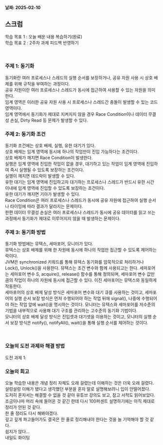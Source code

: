 #### 날짜: 2025-02-10

## 스크럼

학습 목표 1 : 오늘 배운 내용 복습하기(완료)  
학습 목표 2 : 2주차 과제 피드백 반영하기


⠀  


### 주제 1: 동기화
동기화란 여러 프로세스나 스레드의 실행 순서를 보장하거나, 공유 자원 사용 시 상호 배제를 위해 규칙을 부여하는 과정이다.  
공유 자원이란 여러 프로세스나 스레드가 동시에 접근하여 사용할 수 있는 자원을 의미한다.  
임계 영역은 이러한 공유 자원 사용 시 프로세스나 스레드간 충돌이 발생할 수 있는 코드 영역이다.  
임계 영역에서 동기화가 제대로 지켜지지 않을 경우 Race Condition이나 데이터 무결성 손실, Dirty Read 등 문제가 발생할 수 있다.  



### 주제 2: 동기화 조건
동기화 조건에는 상호 배제, 실행, 유한 대기가 있다.  
상호 배제는 임계 영역에 동시에 하나의 작업만이 진입 가능하다는 조건이다.  
상호 배제가 깨지면 Race Condition이 발생한다.  
실행은 임계 영역에 진입한 작업이 없을 경우, 대기하고 있는 작업이 임계 영역에 진입하여 즉시 실행될 수 있도록 보장하는 조건이다.  
실행이 깨지면 데드락이 발생할 수 있다.  
유한 대기는 임계 영역에 진입하고자 대기하는 프로세스나 스레드가 반드시 유한 시간 이내에 임계 영역에 진입할 수 있도록 보장하는 조건이다.  
유한 대기가 깨지면 기아가 발생할 수 있다.  
Race Condition은 여러 프로세스나 스레드가 동시에 공유 자원에 접근하여 실행 순서나 타이밍에 따라 결과가 달라지는 문제이다.  
한편 데이터 무결성 손실은 여러 프로세스나 스레드가 동시에 공유 데이터를 읽고 쓰는 과정에서 동기화가 제대로 이루어지지 않을 때 발생하는 문제이다.

  

### 주제 3: 동기화 방법
동기화 방법에는 뮤텍스, 세마포어, 모니터가 있다.  
뮤텍스는 상호 배제를 위해 한 자원에 동시에 하나의 작업만 접근할 수 있도록 제어하는 락이다.  
JVM은 synchronized 키워드를 통해 뮤텍스 동기화를 암묵적으로 처리하거나 Lock(), Unlock()을 사용한다. 뮤텍스는 조건 변수와 함께 사용되고는 한다.
세마포어는 세마포어 변수 S, acquire(), release() 함수를 통해 정의되며, 세마포어 변수 값만큼의 작업이 하나의 자원에 동시에 접근할 수 있다. 
이진 세마포어는 뮤텍스와 동일하게 작동한다.  
세마포어의 상호 배제 달성 방식은 세마포어 변수와 대기 큐를 사용하는 것이고, 세마포어의 실행 순서 보장 방식은 먼저 수행되어야 하는 작업 뒤에 signal(), 나중에 수행되어야 하는 작업 앞에 wait()을 명시하는 것이다.
모니터는 뮤텍스와 세마포어를 저수준의 기법을 내부적으로 사용해 대기 구조를 관리하는 고수준의 동기화 기법이다.  
모니터의 상호 배제 달성 방식은 진입셋과 대기셋을 이용하는 것이고, 모니터의 실행 순서 보장 방식은 notify(), notifyAll(), wait()을 통해 실행 순서를 제어하는 것이다.  



⠀  

### 오늘의 도전 과제와 해결 방법

도전 과제 1: 
⠀  

### 오늘의 회고
오늘 학습한 내용은 개념 정리 자체도 오래 걸렸는데 이해하는 것은 더욱 오래 걸렸다.  
설렁설렁 이해가 됐다고 생각했던 부분을 혼자 말로 설명해보려니 입이 안떨어졌다.  
도저히 혼자서는 해결할 수 없을 것 같아 유튜브 강의도 보고, 참고 서적도 읽어보았다.  
조금이나마 머리 속에 들어온 것 같긴 한데 다시 100퍼센트 설명하기에는 아직 제대로 정리가 안된 것 같다.  
한 줄 정리도 다시 해봐야겠다.  
깊고 깊게 파고들어가도 결국은 한 줄로 정리해내야 한다는 것을 늘 기억해야 할 것 같다.  
쉽지가 않다...  
내일도 화이팅



